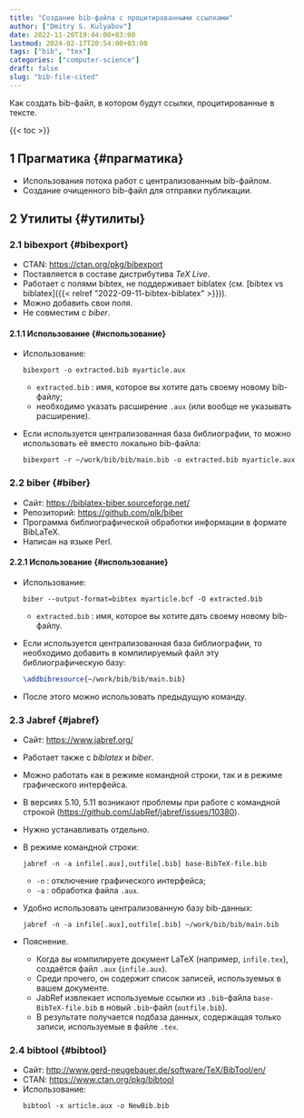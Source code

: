 ```yaml
---
title: "Создание bib-файла с процитированными ссылками"
author: ["Dmitry S. Kulyabov"]
date: 2022-11-20T19:44:00+03:00
lastmod: 2024-02-17T20:54:00+03:00
tags: ["bib", "tex"]
categories: ["computer-science"]
draft: false
slug: "bib-file-cited"
---
```


Как создать bib-файл, в котором будут ссылки, процитированные в тексте.

<!--more-->

{{< toc >}}


## <span class="section-num">1</span> Прагматика {#прагматика}

-   Использования потока работ с централизованным bib-файлом.
-   Создание очищенного bib-файл для отправки публикации.


## <span class="section-num">2</span> Утилиты {#утилиты}


### <span class="section-num">2.1</span> bibexport {#bibexport}

-   CTAN: <https://ctan.org/pkg/bibexport>
-   Поставляется в составе дистрибутива _TeX Live_.
-   Работает с полями bibtex, не поддерживает biblatex (см. [bibtex vs biblatex]({{< relref "2022-09-11-bibtex-biblatex" >}})).
-   Можно добавить свои поля.
-   Не совместим с _biber_.


#### <span class="section-num">2.1.1</span> Использование {#использование}

-   Использование:
    ```shell
    bibexport -o extracted.bib myarticle.aux
    ```

    -   `extracted.bib` : имя, которое вы хотите дать своему новому bib-файлу;
    -   необходимо указать расширение `.aux` (или вообще не указывать расширение).
-   Если используется централизованная база библиографии, то можно использовать её вместо локально bib-файла:
    ```shell
    bibexport -r ~/work/bib/bib/main.bib -o extracted.bib myarticle.aux
    ```


### <span class="section-num">2.2</span> biber {#biber}

-   Сайт: <https://biblatex-biber.sourceforge.net/>
-   Репозиторий: <https://github.com/plk/biber>
-   Программа библиографической обработки информации в формате BibLaTeX.
-   Написан на языке Perl.


#### <span class="section-num">2.2.1</span> Использование {#использование}

-   Использование:
    ```shell
    biber --output-format=bibtex myarticle.bcf -O extracted.bib
    ```

    -   `extracted.bib` : имя, которое вы хотите дать своему новому bib-файлу.
-   Если используется централизованная база библиографии, то необходимо добавить в компилируемый файл эту библиографическую базу:
    ```latex
    \addbibresource{~/work/bib/bib/main.bib}
    ```
-   После этого можно использовать предыдущую команду.


### <span class="section-num">2.3</span> Jabref {#jabref}

-   Сайт: <https://www.jabref.org/>
-   Работает также с _biblatex_ и _biber_.
-   Можно работать как в режиме командной строки, так и в режиме графического интерфейса.
-   В версиях 5.10, 5.11 возникают проблемы при работе с командной строкой (<https://github.com/JabRef/jabref/issues/10380>).
-   Нужно устанавливать отдельно.
-   В режиме командной строки:
    ```shell
    jabref -n -a infile[.aux],outfile[.bib] base-BibTeX-file.bib
    ```

    -   `-n` : отключение графического интерфейса;
    -   `-a` : обработка файла `.aux`.
-   Удобно использовать централизованную базу bib-данных:
    ```shell
    jabref -n -a infile[.aux],outfile[.bib] ~/work/bib/bib/main.bib
    ```
-   Пояснение.
    -   Когда вы компилируете документ LaTeX (например, `infile.tex`), создаётся файл `.aux` (`infile.aux`).
    -   Среди прочего, он содержит список записей, используемых в вашем документе.
    -   JabRef извлекает используемые ссылки из `.bib`-файла `base-BibTeX-file.bib` в новый `.bib`-файл (`outfile.bib`).
    -   В результате получается подбаза данных, содержащая только записи, используемые в файле `.tex`.


### <span class="section-num">2.4</span> bibtool {#bibtool}

-   Сайт: <http://www.gerd-neugebauer.de/software/TeX/BibTool/en/>
-   CTAN: <https://www.ctan.org/pkg/bibtool>
-   Использование:
    ```shell
    bibtool -x article.aux -o NewBib.bib
    ```
